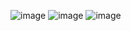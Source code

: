 ![image](https://github.com/Devollox/Discord-Rich-Presence/assets/122895078/67aa4bbf-61c4-4dc7-8154-fe35f6f7c6b2)
![image](https://github.com/Devollox/Discord-Rich-Presence/assets/122895078/94999b07-31d2-4678-ad3d-33412d93be47)
![image](https://github.com/Devollox/Discord-Rich-Presence/assets/122895078/53599cb8-5152-4de1-83e6-3e20994921a2)

